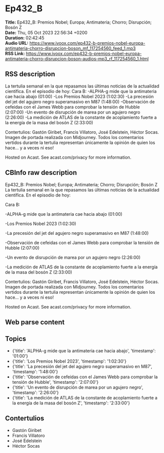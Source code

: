 # Ep432_B  
**Title:** Ep432_B: Premios Nobel; Europa; Antimateria; Chorro; Disrupción; Bosón Z  
**Date:** Thu, 05 Oct 2023 22:56:34 +0200  
**Duration:** 02:42:45  
**Audio URL:** https://www.ivoox.com/ep432-b-premios-nobel-europa-antimateria-chorro-disrupcion-boson_mf_117254560_feed_1.mp3  
**RSS Link:** https://www.ivoox.com/ep432-b-premios-nobel-europa-antimateria-chorro-disrupcion-boson-audios-mp3_rf_117254560_1.html  

## RSS description
La tertulia semanal en la que repasamos las últimas noticias de la actualidad científica. En el episodio de hoy:
Cara B:
-ALPHA-g mide que la antimateria cae hacia abajo (01:00)
-Los Premios Nobel 2023 (1:02:30)
-La precesión del jet del agujero negro superamasivo en M87 (1:48:00)
-Observación de cefeidas con el James Webb para comprobar la tensión de Hubble (2:07:00)
-Un evento de disrupción de marea por un agujero negro (2:26:00)
-La medición de ATLAS de la constante de acoplamiento fuerte a la energía de la masa del bosón Z (2:33:00)

Contertulios: Gastón Giribet, Francis Villatoro, José Edelstein, Héctor Socas. Imagen de portada realizada con Midjourney. Todos los comentarios vertidos durante la tertulia representan únicamente la opinión de quien los hace... y a veces ni eso!


 Hosted on Acast. See acast.com/privacy for more information.

## CBInfo raw description
Ep432_B: Premios Nobel; Europa; Antimateria; Chorro; Disrupción; Bosón Z
La tertulia semanal en la que repasamos las últimas noticias de la actualidad científica. En el episodio de hoy:

Cara B:

-ALPHA-g mide que la antimateria cae hacia abajo (01:00)

-Los Premios Nobel 2023 (1:02:30)

-La precesión del jet del agujero negro superamasivo en M87 (1:48:00)

-Observación de cefeidas con el James Webb para comprobar la tensión de Hubble (2:07:00)

-Un evento de disrupción de marea por un agujero negro (2:26:00)

-La medición de ATLAS de la constante de acoplamiento fuerte a la energía de la masa del bosón Z (2:33:00)



Contertulios: Gastón Giribet, Francis Villatoro, José Edelstein, Héctor Socas. Imagen de portada realizada con Midjourney. Todos los comentarios vertidos durante la tertulia representan únicamente la opinión de quien los hace... y a veces ni eso!





 Hosted on Acast. See acast.com/privacy for more information.




## Web parse content


## Topics
- {'title': 'ALPHA-g mide que la antimateria cae hacia abajo', 'timestamp': '01:00'}
- {'title': 'Los Premios Nobel 2023', 'timestamp': '1:02:30'}
- {'title': 'La precesión del jet del agujero negro superamasivo en M87', 'timestamp': '1:48:00'}
- {'title': 'Observación de cefeidas con el James Webb para comprobar la tensión de Hubble', 'timestamp': '2:07:00'}
- {'title': 'Un evento de disrupción de marea por un agujero negro', 'timestamp': '2:26:00'}
- {'title': 'La medición de ATLAS de la constante de acoplamiento fuerte a la energía de la masa del bosón Z', 'timestamp': '2:33:00'}
## Contertulios
- Gastón Giribet
- Francis Villatoro
- José Edelstein
- Héctor Socas
